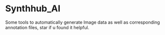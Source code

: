 # Synthhub_AI
Some tools to automatically generate Image data as well as corresponding annotation files, star if u found it helpful.
